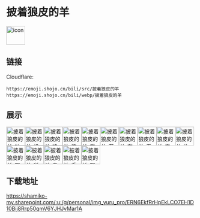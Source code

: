 # 披着狼皮的羊
<img src="https://emoji.shojo.cn/bili/src/披着狼皮的羊/icon.png" width="50" height="50" alt="icon">

## 链接
Cloudflare:
```
https://emoji.shojo.cn/bili/src/披着狼皮的羊
https://emoji.shojo.cn/bili/webp/披着狼皮的羊
```
## 展示
<img src="https://emoji.shojo.cn/bili/src/披着狼皮的羊/披着狼皮的羊-吐魂.png" width="50" height="50" alt="披着狼皮的羊-吐魂"><img src="https://emoji.shojo.cn/bili/src/披着狼皮的羊/披着狼皮的羊-机智.png" width="50" height="50" alt="披着狼皮的羊-机智"><img src="https://emoji.shojo.cn/bili/src/披着狼皮的羊/披着狼皮的羊-哇哦.png" width="50" height="50" alt="披着狼皮的羊-哇哦"><img src="https://emoji.shojo.cn/bili/src/披着狼皮的羊/披着狼皮的羊-惊.png" width="50" height="50" alt="披着狼皮的羊-惊"><img src="https://emoji.shojo.cn/bili/src/披着狼皮的羊/披着狼皮的羊-有趣.png" width="50" height="50" alt="披着狼皮的羊-有趣"><img src="https://emoji.shojo.cn/bili/src/披着狼皮的羊/披着狼皮的羊-英俊.png" width="50" height="50" alt="披着狼皮的羊-英俊"><img src="https://emoji.shojo.cn/bili/src/披着狼皮的羊/披着狼皮的羊-有钱.png" width="50" height="50" alt="披着狼皮的羊-有钱"><img src="https://emoji.shojo.cn/bili/src/披着狼皮的羊/披着狼皮的羊-无语.png" width="50" height="50" alt="披着狼皮的羊-无语"><img src="https://emoji.shojo.cn/bili/src/披着狼皮的羊/披着狼皮的羊-害羞.png" width="50" height="50" alt="披着狼皮的羊-害羞"><img src="https://emoji.shojo.cn/bili/src/披着狼皮的羊/披着狼皮的羊-炸毛.png" width="50" height="50" alt="披着狼皮的羊-炸毛"><img src="https://emoji.shojo.cn/bili/src/披着狼皮的羊/披着狼皮的羊-阳光.png" width="50" height="50" alt="披着狼皮的羊-阳光"><img src="https://emoji.shojo.cn/bili/src/披着狼皮的羊/披着狼皮的羊-送花.png" width="50" height="50" alt="披着狼皮的羊-送花"><img src="https://emoji.shojo.cn/bili/src/披着狼皮的羊/披着狼皮的羊-卖萌.png" width="50" height="50" alt="披着狼皮的羊-卖萌"><img src="https://emoji.shojo.cn/bili/src/披着狼皮的羊/披着狼皮的羊-委屈.png" width="50" height="50" alt="披着狼皮的羊-委屈"><img src="https://emoji.shojo.cn/bili/src/披着狼皮的羊/披着狼皮的羊-阴险.png" width="50" height="50" alt="披着狼皮的羊-阴险">

## 下载地址

https://shamiko-my.sharepoint.com/:u:/g/personal/img_yuru_pro/ERN6EkfRrHpEkLCO7EH1D10Bij8Rrp50qmV6YJHJvMar1A